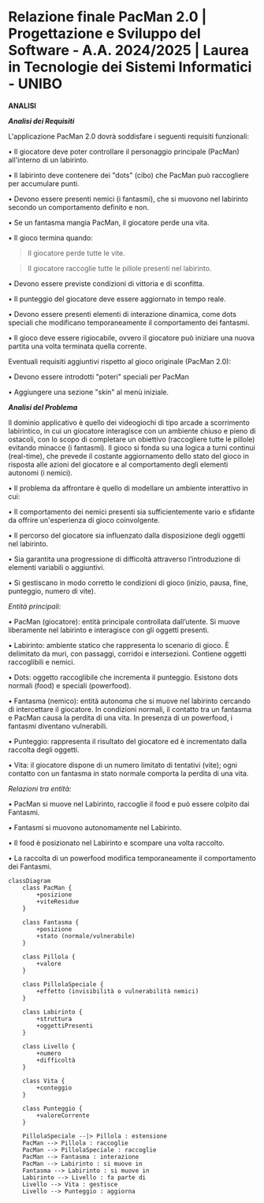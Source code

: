 # Relazione finale PacMan 2.0 | Progettazione e Sviluppo del Software - A.A. 2024/2025 | Laurea in Tecnologie dei Sistemi Informatici - UNIBO

**ANALISI**

***Analisi dei Requisiti***

L'applicazione PacMan 2.0 dovrà soddisfare i seguenti requisiti funzionali:

• Il giocatore deve poter controllare il personaggio principale (PacMan) all'interno di un labirinto.

• Il labirinto deve contenere dei "dots" (cibo) che PacMan può raccogliere per accumulare punti.

• Devono essere presenti nemici (i fantasmi), che si muovono nel labirinto secondo un comportamento definito e non.

• Se un fantasma mangia PacMan, il giocatore perde una vita.

• Il gioco termina quando:

> Il giocatore perde tutte le vite.

> Il giocatore raccoglie tutte le pillole presenti nel labirinto.

• Devono essere previste condizioni di vittoria e di sconfitta.

• Il punteggio del giocatore deve essere aggiornato in tempo reale.

• Devono essere presenti elementi di interazione dinamica, come dots speciali che modificano temporaneamente il comportamento dei fantasmi.

• Il gioco deve essere rigiocabile, ovvero il giocatore può iniziare una nuova partita una volta terminata quella corrente.

Eventuali requisiti aggiuntivi rispetto al gioco originale (PacMan 2.0):

• Devono essere introdotti "poteri" speciali per PacMan

• Aggiungere una sezione "skin" al menù iniziale.

***Analisi del Problema***

Il dominio applicativo è quello dei videogiochi di tipo arcade a scorrimento labirintico, in cui un giocatore interagisce con un ambiente chiuso e pieno di ostacoli, con lo scopo di completare un obiettivo (raccogliere tutte le pillole) evitando minacce (i fantasmi). Il gioco si fonda su una logica a turni continui (real-time), che prevede il costante aggiornamento dello stato del gioco in risposta alle azioni del giocatore e al comportamento degli elementi autonomi (i nemici).

• Il problema da affrontare è quello di modellare un ambiente interattivo in cui:

• Il comportamento dei nemici presenti sia sufficientemente vario e sfidante da offrire un'esperienza di gioco coinvolgente.

• Il percorso del giocatore sia influenzato dalla disposizione degli oggetti nel labirinto.

• Sia garantita una progressione di difficoltà attraverso l’introduzione di elementi variabili o aggiuntivi.

• Si gestiscano in modo corretto le condizioni di gioco (inizio, pausa, fine, punteggio, numero di vite).

_Entità principali:_

• PacMan (giocatore): entità principale controllata dall’utente. Si muove liberamente nel labirinto e interagisce con gli oggetti presenti.

• Labirinto: ambiente statico che rappresenta lo scenario di gioco. È delimitato da muri, con passaggi, corridoi e intersezioni. Contiene oggetti raccoglibili e nemici.

• Dots: oggetto raccoglibile che incrementa il punteggio. Esistono dots normali (food) e speciali (powerfood).

• Fantasma (nemico): entità autonoma che si muove nel labirinto cercando di intercettare il giocatore. In condizioni normali, il contatto tra un fantasma e PacMan causa la perdita di una vita. In presenza di un powerfood, i fantasmi diventano vulnerabili.

• Punteggio: rappresenta il risultato del giocatore ed è incrementato dalla raccolta degli oggetti.

• Vita: il giocatore dispone di un numero limitato di tentativi (vite); ogni contatto con un fantasma in stato normale comporta la perdita di una vita.

_Relazioni tra entità:_

• PacMan si muove nel Labirinto, raccoglie il food e può essere colpito dai Fantasmi.

• Fantasmi si muovono autonomamente nel Labirinto.

• Il food è posizionato nel Labirinto e scompare una volta raccolto.

• La raccolta di un powerfood modifica temporaneamente il comportamento dei Fantasmi. 

```mermaid
classDiagram
    class PacMan {
        +posizione
        +viteResidue
    }

    class Fantasma {
        +posizione
        +stato (normale/vulnerabile)
    }

    class Pillola {
        +valore
    }

    class PillolaSpeciale {
        +effetto (invisibilità o vulnerabilità nemici)
    }

    class Labirinto {
        +struttura
        +oggettiPresenti
    }

    class Livello {
        +numero
        +difficoltà
    }

    class Vita {
        +conteggio
    }

    class Punteggio {
        +valoreCorrente
    }

    PillolaSpeciale --|> Pillola : estensione
    PacMan --> Pillola : raccoglie
    PacMan --> PillolaSpeciale : raccoglie
    PacMan --> Fantasma : interazione
    PacMan --> Labirinto : si muove in
    Fantasma --> Labirinto : si muove in
    Labirinto --> Livello : fa parte di
    Livello --> Vita : gestisce
    Livello --> Punteggio : aggiorna
 ```
